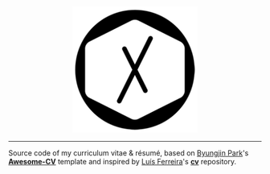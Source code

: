 <div align="center">
  <a href="https://alexjorgef.com/"><img src="logo.png" alt="logo" width="250" /></a>
</div>

---

Source code of my curriculum vitae & résumé, based on [Byungjin Park](https://github.com/posquit0)'s [**Awesome-CV**](https://github.com/posquit0/Awesome-CV) template and inspired by [Luís Ferreira](https://github.com/ljmf00)'s [**cv**](https://github.com/ljmf00/cv) repository.
